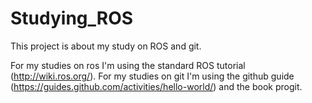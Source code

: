 # Studying_ROS
This project is about my study on ROS and git. 

For my studies on ros I'm using the standard ROS tutorial (http://wiki.ros.org/).
For my studies on git I'm using the github guide (https://guides.github.com/activities/hello-world/) and the book progit.



